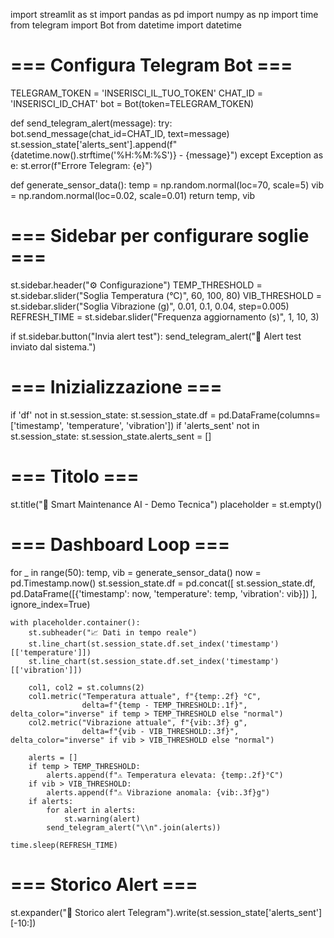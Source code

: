 import streamlit as st
import pandas as pd
import numpy as np
import time
from telegram import Bot
from datetime import datetime

# === Configura Telegram Bot ===
TELEGRAM_TOKEN = 'INSERISCI_IL_TUO_TOKEN'
CHAT_ID = 'INSERISCI_ID_CHAT'
bot = Bot(token=TELEGRAM_TOKEN)

def send_telegram_alert(message):
    try:
        bot.send_message(chat_id=CHAT_ID, text=message)
        st.session_state['alerts_sent'].append(f"{datetime.now().strftime('%H:%M:%S')} - {message}")
    except Exception as e:
        st.error(f"Errore Telegram: {e}")

def generate_sensor_data():
    temp = np.random.normal(loc=70, scale=5)
    vib = np.random.normal(loc=0.02, scale=0.01)
    return temp, vib

# === Sidebar per configurare soglie ===
st.sidebar.header("⚙️ Configurazione")
TEMP_THRESHOLD = st.sidebar.slider("Soglia Temperatura (°C)", 60, 100, 80)
VIB_THRESHOLD = st.sidebar.slider("Soglia Vibrazione (g)", 0.01, 0.1, 0.04, step=0.005)
REFRESH_TIME = st.sidebar.slider("Frequenza aggiornamento (s)", 1, 10, 3)

if st.sidebar.button("Invia alert test"):
    send_telegram_alert("🔧 Alert test inviato dal sistema.")

# === Inizializzazione ===
if 'df' not in st.session_state:
    st.session_state.df = pd.DataFrame(columns=['timestamp', 'temperature', 'vibration'])
if 'alerts_sent' not in st.session_state:
    st.session_state.alerts_sent = []

# === Titolo ===
st.title("🧠 Smart Maintenance AI - Demo Tecnica")
placeholder = st.empty()

# === Dashboard Loop ===
for _ in range(50):
    temp, vib = generate_sensor_data()
    now = pd.Timestamp.now()
    st.session_state.df = pd.concat([
        st.session_state.df,
        pd.DataFrame([{'timestamp': now, 'temperature': temp, 'vibration': vib}])
    ], ignore_index=True)

    with placeholder.container():
        st.subheader("📈 Dati in tempo reale")
        st.line_chart(st.session_state.df.set_index('timestamp')[['temperature']])
        st.line_chart(st.session_state.df.set_index('timestamp')[['vibration']])

        col1, col2 = st.columns(2)
        col1.metric("Temperatura attuale", f"{temp:.2f} °C",
                    delta=f"{temp - TEMP_THRESHOLD:.1f}", delta_color="inverse" if temp > TEMP_THRESHOLD else "normal")
        col2.metric("Vibrazione attuale", f"{vib:.3f} g",
                    delta=f"{vib - VIB_THRESHOLD:.3f}", delta_color="inverse" if vib > VIB_THRESHOLD else "normal")

        alerts = []
        if temp > TEMP_THRESHOLD:
            alerts.append(f"⚠️ Temperatura elevata: {temp:.2f}°C")
        if vib > VIB_THRESHOLD:
            alerts.append(f"⚠️ Vibrazione anomala: {vib:.3f}g")
        if alerts:
            for alert in alerts:
                st.warning(alert)
            send_telegram_alert("\\n".join(alerts))

    time.sleep(REFRESH_TIME)

# === Storico Alert ===
st.expander("📜 Storico alert Telegram").write(st.session_state['alerts_sent'][-10:])